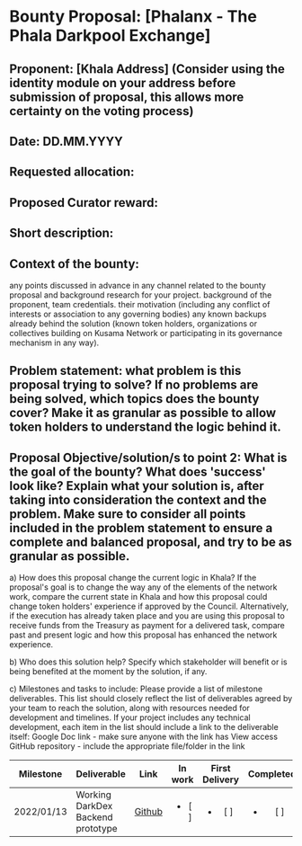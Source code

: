 # Bounty Proposal: [Phalanx - The Phala Darkpool Exchange]

## Proponent: [Khala Address] (Consider using the identity module on your address before submission of proposal, this allows more certainty on the voting process)
## Date: DD.MM.YYYY
## Requested allocation:
## Proposed Curator reward:
## Short description:


## Context of the bounty:

any points discussed in advance in any channel related to the bounty proposal and background research for your project. 
background of the proponent, team credentials. 
their motivation (including any conflict of interests or association to any governing bodies)
any known backups already behind the solution (known token holders, organizations or collectives building on Kusama Network or participating in its governance mechanism in any way).

## Problem statement: what problem is this proposal trying to solve? If no problems are being solved, which topics does the bounty cover? Make it as granular as possible to allow token holders to understand the logic behind it. 

## Proposal Objective/solution/s to point 2: What is the goal of the bounty? What does 'success' look like?  Explain what your solution is, after taking into consideration the context and the problem. Make sure to consider all points included in the problem statement to ensure a complete and balanced proposal, and try to be as granular as possible. 
  
  a) How does this proposal change the current logic in Khala? If the proposal's goal is to change the way any of the elements of the network work, compare the current state in Khala and how this proposal could change token holders' experience if approved by the Council. Alternatively, if the execution has already taken place and you are using this proposal to receive funds from the Treasury as payment for a delivered task, compare past and present logic and how this proposal has enhanced the network experience.

  b) Who does this solution help? Specify which stakeholder will benefit or is being benefited at the moment by the solution, if any.

  c) Milestones and tasks to include: Please provide a list of milestone deliverables. This list should closely reflect the list of deliverables agreed by your team to reach the solution, along with resources needed for development and timelines. If your project includes any technical development, each item in the list should include a link to the deliverable itself:
Google Doc link - make sure anyone with the link has View access
GitHub repository - include the appropriate file/folder in the link


| Milestone                              | Deliverable                                      | Link                                                                 |       In work       |     First Delivery     |       Completed        |
| --------------------------------- | -------------------------------------------- | -------------------------------------------------------------------- | :--------------------: | :--------------------: | :--------------------: |
| 2022/01/13 | Working DarkDex Backend prototype | [Github](https://github.com/projectphalanx/Ink_Contract) | <ul><li>[ ] </li></ul> | <ul><li>[ ] </li></ul> | <ul><li>[ ] </li></ul> |


